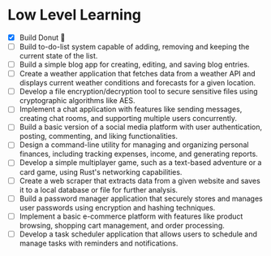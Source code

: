 # Low Level Learning

- [X] Build Donut 🍩
- [ ] Build to-do-list system capable of adding, removing and keeping the current state of the list.
- [ ] Build a simple blog app for creating, editing, and saving blog entries.
- [ ] Create a weather application that fetches data from a weather API and displays current weather conditions and forecasts for a given location.
- [ ] Develop a file encryption/decryption tool to secure sensitive files using cryptographic algorithms like AES.
- [ ] Implement a chat application with features like sending messages, creating chat rooms, and supporting multiple users concurrently.
- [ ] Build a basic version of a social media platform with user authentication, posting, commenting, and liking functionalities.
- [ ] Design a command-line utility for managing and organizing personal finances, including tracking expenses, income, and generating reports.
- [ ] Develop a simple multiplayer game, such as a text-based adventure or a card game, using Rust's networking capabilities.
- [ ] Create a web scraper that extracts data from a given website and saves it to a local database or file for further analysis.
- [ ] Build a password manager application that securely stores and manages user passwords using encryption and hashing techniques.
- [ ] Implement a basic e-commerce platform with features like product browsing, shopping cart management, and order processing.
- [ ] Develop a task scheduler application that allows users to schedule and manage tasks with reminders and notifications.

